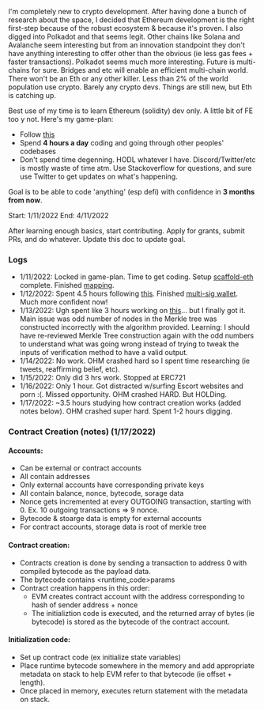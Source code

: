 I'm completely new to crypto development. After having done a bunch of research about the space, I decided that Ethereum development is the right first-step because of the robust ecosystem & because it's proven. I also digged into Polkadot and that seems legit. Other chains like Solana and Avalanche seem interesting but from an innovation standpoint they don't have anything interesting to offer other than the obvious (ie less gas fees + faster transactions). Polkadot seems much more interesting. Future is multi-chains for sure. Bridges and etc will enable an efficient multi-chain world. There won't be an Eth or any other killer. Less than 2% of the world population use crypto. Barely any crypto devs. Things are still new, but Eth is catching up.

Best use of my time is to learn Ethereum (solidity) dev only. A little bit of FE too y not. Here's my game-plan:

- Follow [this](https://docs.scaffoldeth.io/scaffold-eth/)
- Spend **4 hours a day** coding and going through other peoples' codebases
- Don't spend time degenning. HODL whatever I have. Discord/Twitter/etc is mostly waste of time atm. Use Stackoverflow for questions, and sure use Twitter to get updates on what's happening.

Goal is to be able to code 'anything' (esp defi) with confidence in **3 months from now**.

Start: 1/11/2022
End: 4/11/2022

After learning enough basics, start contributing. Apply for grants, submit PRs, and do whatever. Update this doc to update goal.

### Logs
- 1/11/2022: Locked in game-plan. Time to get coding. Setup [scaffold-eth](https://github.com/scaffold-eth/scaffold-eth) complete. Finished [mapping](https://solidity-by-example.org/).
- 1/12/2022: Spent 4.5 hours following [this](https://solidity-by-example.org/). Finished [multi-sig wallet](https://solidity-by-example.org/app/multi-sig-wallet/). Much more confident now!
- 1/13/2022: Ugh spent like 3 hours working on [this](https://solidity-by-example.org/app/merkle-tree)... but I finally got it. Main issue was odd number of nodes in the Merkle tree was constructed incorrectly with the algorithm provided. Learning: I should have re-reviewed Merkle Tree construction again with the odd numbers to understand what was going wrong instead of trying to tweak the inputs of verification method to have a valid output.
- 1/14/2022: No work. OHM crashed hard so I spent time researching (ie tweets, reaffirming belief, etc).
- 1/15/2022: Only did 3 hrs work. Stopped at ERC721
- 1/16/2022: Only 1 hour. Got distracted w/surfing Escort websites and porn :(. Missed opportunity. OHM crashed HARD. But HOLDing.
- 1/17/2022: ~3.5 hours studying how contract creation works (added notes below). OHM crashed super hard. Spent 1-2 hours digging.





### Contract Creation (notes) (1/17/2022)
#### Accounts:
* Can be external or contract accounts
* All contain addresses
* Only external accounts have corresponding private keys
* All contain balance, nonce, bytecode, sorage data
* Nonce gets incremented at every OUTGOING transaction, starting with 0. Ex. 10 outgoing transactions => 9 nonce.
* Bytecode & stoarge data is empty for external accounts
* For contract accounts, storage data is root of merkle tree

#### Contract creation:
- Contracts creation is done by sending a transaction to address 0 with compiled bytecode as the payload data.
- The bytecode contains <initcode><runtime_code>params
- Contract creation happens in this order:
  - EVM creates contract account with the address corresponding to hash of sender address + nonce
  - The initializtion code is executed, and the returned array of bytes (ie bytecode) is stored as the bytecode of the contract account.

#### Initialization code:
- Set up contract code (ex initialize state variables)
- Place runtime bytecode somewhere in the memory and add appropriate metadata on stack to help EVM refer to that bytecode (ie offset + length).
- Once placed in memory, executes return statement with the metadata on stack.
